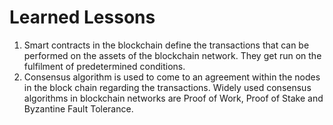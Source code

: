 # Learned Lessons

1. Smart contracts in the blockchain define the transactions that can be performed on the assets of the blockchain network. They get run on the fulfilment of predetermined conditions.
2. Consensus algorithm is used to come to an agreement within the nodes in the block chain regarding the transactions. Widely used consensus algorithms in blockchain networks are Proof of Work, Proof of Stake and Byzantine Fault Tolerance.
